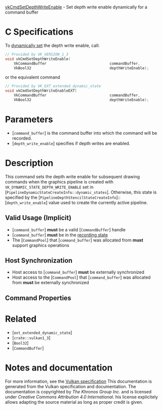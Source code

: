[vkCmdSetDepthWriteEnable](https://www.khronos.org/registry/vulkan/specs/1.3-extensions/man/html/vkCmdSetDepthWriteEnable.html) - Set depth write enable dynamically for a command buffer

# C Specifications
To [dynamically set](https://www.khronos.org/registry/vulkan/specs/1.3-extensions/html/vkspec.html#pipelines-dynamic-state) the depth write enable,
call:
```c
// Provided by VK_VERSION_1_3
void vkCmdSetDepthWriteEnable(
    VkCommandBuffer                             commandBuffer,
    VkBool32                                    depthWriteEnable);
```
or the equivalent command
```c
// Provided by VK_EXT_extended_dynamic_state
void vkCmdSetDepthWriteEnableEXT(
    VkCommandBuffer                             commandBuffer,
    VkBool32                                    depthWriteEnable);
```

# Parameters
- [`command_buffer`] is the command buffer into which the command will be recorded.
- [`depth_write_enable`] specifies if depth writes are enabled.

# Description
This command sets the depth write enable for subsequent drawing commands
when the graphics pipeline is created with
`VK_DYNAMIC_STATE_DEPTH_WRITE_ENABLE` set in
[`PipelineDynamicStateCreateInfo::dynamic_states`].
Otherwise, this state is specified by the
[`PipelineDepthStencilStateCreateInfo`]::[`depth_write_enable`] value
used to create the currently active pipeline.
## Valid Usage (Implicit)
-  [`command_buffer`] **must**  be a valid [`CommandBuffer`] handle
-  [`command_buffer`] **must**  be in the [recording state]()
-    The [`CommandPool`] that [`command_buffer`] was allocated from  **must**  support graphics operations

## Host Synchronization
- Host access to [`command_buffer`] **must**  be externally synchronized
- Host access to the [`CommandPool`] that [`command_buffer`] was allocated from  **must**  be externally synchronized

## Command Properties

# Related
- [`ext_extended_dynamic_state`]
- [`crate::vulkan1_3`]
- [`Bool32`]
- [`CommandBuffer`]

# Notes and documentation
For more information, see the [Vulkan specification](https://www.khronos.org/registry/vulkan/specs/1.3-extensions/html/vkspec.html)
This documentation is generated from the Vulkan specification and documentation.
The documentation is copyrighted by *The Khronos Group Inc.* and is licensed under *Creative Commons Attribution 4.0 International*.
his license explicitely allows adapting the source material as long as proper credit is given.
        